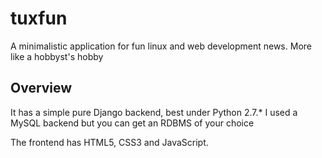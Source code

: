 # tuxfun
A minimalistic application for fun linux and web development news. More like a hobbyst's hobby

Overview
---------
It has a simple pure Django backend, best under Python 2.7.*
I used a MySQL backend but you can get an RDBMS of your choice

The frontend has HTML5, CSS3 and JavaScript.
